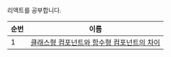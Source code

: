 리액트를 공부합니다.

| 순번 | 이름                                                                                                  |
| ---- | ----------------------------------------------------------------------------------------------------- |
| 1    | [클래스형 컴포넌트와 함수형 컴포넌트의 차이](./클래스형%20컴포넌트와%20함수형%20컴포넌트의%20차이.md) |
